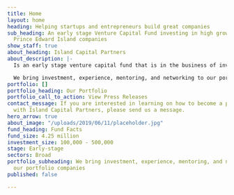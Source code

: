 ```yaml
---
title: Home
layout: home
heading: Helping startups and entrepreneurs build great companies
sub_heading: An early stage Venture Capital Fund investing in high growth potential
  Prince Edward Island companies
show_staff: true
about_heading: Island Capital Partners
about_description: |-
  Is an early stage venture capital fund that is in the business of investing in high potential Prince Edward Island entrepreneurs and startups.

  We bring investment, experience, mentoring, and networking to our portfolio companies.
portfolio: []
portfolio_heading: Our Portfolio
portfolio_call_to_action: View Press Releases
contact_message: If you are interested in learning on how to become a portfolio company
  with Island Capital Partners, please send us a message.
hero_arrow: true
about_image: "/uploads/2019/06/11/placeholder.jpg"
fund_heading: Fund Facts
fund_size: 4.25 million
investment_size: 100,000 - 500,000
stage: Early-stage
sectors: Broad
portfolio_subheading: We bring investment, experience, mentoring, and networking to
  our portfolio companies
published: false

---
```


